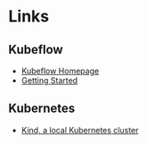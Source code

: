 # Links

## Kubeflow

- [Kubeflow Homepage](https://www.kubeflow.org/)
- [Getting Started](https://www.kubeflow.org/docs/started/)

## Kubernetes

- [Kind, a local Kubernetes cluster](https://kind.sigs.k8s.io/docs/user/quick-start/#installation)
